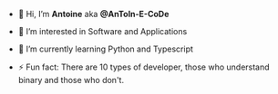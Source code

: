 - 👋 Hi, I’m **Antoine** aka **@AnToIn-E-CoDe**
- 👀 I’m interested in Software and Applications
- 🌱 I’m currently learning Python and Typescript

- ⚡ Fun fact: There are 10 types of developer, those who understand binary and those who don't.

<!---
AnToIn-E-CoDe/AnToIn-E-CoDe is a ✨ special ✨ repository because its `README.md` (this file) appears on your GitHub profile.
You can click the Preview link to take a look at your changes.
--->
